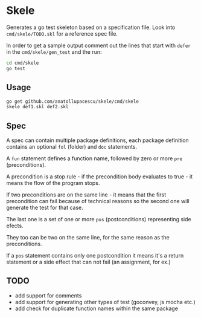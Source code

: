 # Skele

Generates a go test skeleton based on a specification file.
Look into `cmd/skele/TODO.skl` for a reference spec file.

In order to get a sample output comment out the lines that start with `defer` in the `cmd/skele/gen_test` and the run:

```sh
cd cmd/skele
go test
```

## Usage

```sh
go get github.com/anatollupacescu/skele/cmd/skele
skele def1.skl def2.skl
```

## Spec

A spec can contain multiple package definitions, each package definition contains an optional `fol` (folder) and `doc` statements.

A `fun` statement defines a function name, followed by zero or more `pre` (preconditions).

A precondition is a stop rule - if the precondition body evaluates to true - it means the flow of the program stops.

If two preconditions are on the same line - it means that the first precondition can fail because of technical reasons so the second one will generate the test for that case.

The last one is a set of one or more `pos` (postconditions) representing side efects.

They too can be two on the same line, for the same reason as the preconditions.

If a `pos` statement contains only one postcondition it means it's a return statement or a side effect that can not fail (an assignment, for ex.)

## TODO

* add support for comments
* add support for generating other types of test (goconvey, js mocha etc.)
* add check for duplicate function names within the same package
